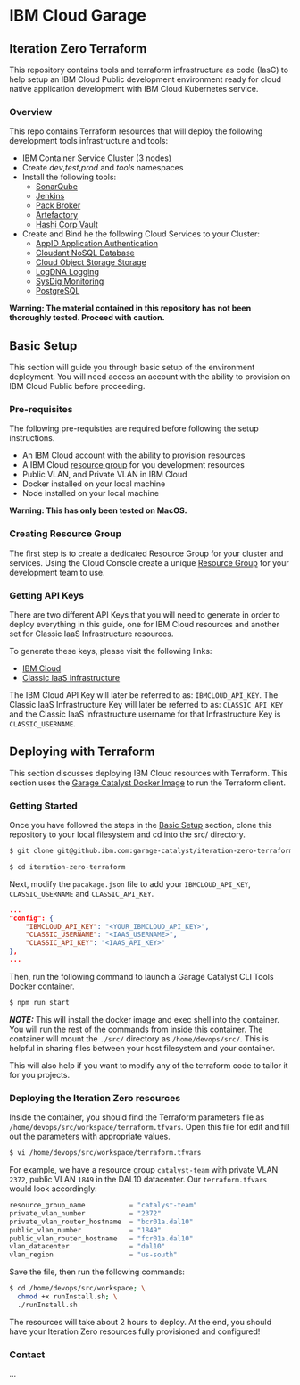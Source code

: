 # IBM Cloud Garage
## Iteration Zero Terraform 
This repository contains tools and terraform infrastructure as code (IasC) to help setup an IBM Cloud Public development environment ready for cloud native application development with IBM Cloud Kubernetes service. 

### Overview

This repo contains Terraform resources that will deploy the following development tools infrastructure and tools:

- IBM Container Service Cluster (3 nodes)
- Create *dev*,*test*,*prod* and *tools* namespaces
- Install the following tools:
  - [SonarQube](https://www.sonarqube.org/) 
  - [Jenkins](https://jenkins.io/)
  - [Pack Broker](https://docs.pact.io/)
  - [Artefactory](https://jfrog.com/open-source/)
  - [Hashi Corp Vault](https://www.vaultproject.io/)
- Create and Bind he the following Cloud Services to your Cluster:
  - [AppID Application Authentication](https://cloud.ibm.com/docs/services/appid?topic=appid-service-access-management) 
  - [Cloudant NoSQL Database](https://cloud.ibm.com/docs/services/Cloudant?topic=cloudant-getting-started)
  - [Cloud Object Storage Storage](https://cloud.ibm.com/docs/services/cloud-object-storage?topic=cloud-object-storage-getting-started)
  - [LogDNA Logging](https://cloud.ibm.com/docs/services/Log-Analysis-with-LogDNA?topic=LogDNA-getting-started)
  - [SysDig Monitoring](https://cloud.ibm.com/docs/services/Monitoring-with-Sysdig?topic=Sysdig-getting-started)
  - [PostgreSQL](https://cloud.ibm.com/docs/services/databases-for-postgresql?topic=databases-for-postgresql-about)

**Warning: The material contained in this repository has not been thoroughly tested. Proceed with caution.**

## Basic Setup
This section will guide you through basic setup of the environment deployment. You will need access an account with the ability to provision on IBM Cloud Public before proceeding.

### Pre-requisites
The following pre-requisties are required before following the setup instructions. 

- An IBM Cloud account with the ability to provision resources
- A IBM Cloud [resource group](https://cloud.ibm.com/account/resource-groups) for you development resources
- Public VLAN, and Private VLAN in IBM Cloud
- Docker installed on your local machine
- Node installed on your local machine

**Warning: This has only been tested on MacOS.**

### Creating Resource Group
The first step is to create a dedicated Resource Group for your cluster and services. Using the Cloud Console create a unique [Resource Group](https://cloud.ibm.com/account/resource-groups) for your development team to use. 

### Getting API Keys
There are two different API Keys that you will need to generate in order to deploy everything in this guide, one for IBM Cloud resources and another set for Classic IaaS Infrastructure resources.

To generate these keys, please visit the following links:
- [IBM Cloud](https://console.bluemix.net/docs/iam/userid_keys.html#creating-an-api-key "Creating an API key")
- [Classic IaaS Infrastructure](https://cloud.ibm.com/docs/iam?topic=iam-classic_keys#classic_keys "Managing classic infrastructure API keys")

The IBM Cloud API Key will later be referred to as: `IBMCLOUD_API_KEY`. The Classic IaaS Infrastructure Key will later be referred to as: `CLASSIC_API_KEY` and the Classic IaaS Infrastructure username for that Infrastructure Key is `CLASSIC_USERNAME`.

## Deploying with Terraform
This section discusses deploying IBM Cloud resources with Terraform. This section uses the [Garage Catalyst Docker Image](https://hub.docker.com/r/garagecatalyst/ibm-kube-terraform) to run the Terraform client.

### Getting Started

Once you have followed the steps in the [Basic Setup](#basic-setup) section, clone this repository to your local filesystem and cd into the src/ directory.

```bash
$ git clone git@github.ibm.com:garage-catalyst/iteration-zero-terraform.git

$ cd iteration-zero-terraform
```

Next, modify the `pacakage.json` file to add your `IBMCLOUD_API_KEY`, `CLASSIC_USERNAME` and `CLASSIC_API_KEY`.
```json
...
"config": {
    "IBMCLOUD_API_KEY": "<YOUR_IBMCLOUD_API_KEY>",
    "CLASSIC_USERNAME": "<IAAS_USERNAME>",
    "CLASSIC_API_KEY": "<IAAS_API_KEY>"  
},
...
```

Then, run the following command to launch a Garage Catalyst CLI Tools Docker container.
```bash
$ npm run start
```

***NOTE:*** This will install the docker image and exec shell into the container. You will run the rest of the commands from inside this container. The container will mount the `./src/` directory as `/home/devops/src/`. This is helpful in sharing files between your host filesystem and your container.

This will also help if you want to modify any of the terraform code to tailor it for you projects.

### Deploying the Iteration Zero resources

Inside the container, you should find the Terraform parameters file as `/home/devops/src/workspace/terraform.tfvars`. Open this file for edit and fill out the parameters with appropriate values.
```bash
$ vi /home/devops/src/workspace/terraform.tfvars
```

For example, we have a resource group `catalyst-team` with private VLAN `2372`, public VLAN `1849` in the DAL10 datacenter. Our `terraform.tfvars` would look accordingly:
```terraform
resource_group_name           = "catalyst-team"
private_vlan_number           = "2372"
private_vlan_router_hostname  = "bcr01a.dal10"
public_vlan_number            = "1849"
public_vlan_router_hostname   = "fcr01a.dal10"
vlan_datacenter               = "dal10"
vlan_region                   = "us-south"
```

Save the file, then run the following commands:
```bash
$ cd /home/devops/src/workspace; \
  chmod +x runInstall.sh; \
  ./runInstall.sh
```

The resources will take about 2 hours to deploy. At the end, you should have your Iteration Zero resources fully provisioned and configured!

### Contact
...



